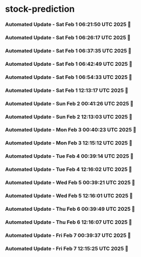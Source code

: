 # stock-prediction

### Automated Update - Sat Feb  1 06:21:50 UTC 2025 🚀


### Automated Update - Sat Feb  1 06:26:17 UTC 2025 🚀


### Automated Update - Sat Feb  1 06:37:35 UTC 2025 🚀


### Automated Update - Sat Feb  1 06:42:49 UTC 2025 🚀


### Automated Update - Sat Feb  1 06:54:33 UTC 2025 🚀


### Automated Update - Sat Feb  1 12:13:17 UTC 2025 🚀


### Automated Update - Sun Feb  2 00:41:26 UTC 2025 🚀


### Automated Update - Sun Feb  2 12:13:03 UTC 2025 🚀


### Automated Update - Mon Feb  3 00:40:23 UTC 2025 🚀


### Automated Update - Mon Feb  3 12:15:12 UTC 2025 🚀


### Automated Update - Tue Feb  4 00:39:14 UTC 2025 🚀


### Automated Update - Tue Feb  4 12:16:02 UTC 2025 🚀


### Automated Update - Wed Feb  5 00:39:21 UTC 2025 🚀


### Automated Update - Wed Feb  5 12:16:01 UTC 2025 🚀


### Automated Update - Thu Feb  6 00:39:49 UTC 2025 🚀


### Automated Update - Thu Feb  6 12:16:07 UTC 2025 🚀


### Automated Update - Fri Feb  7 00:39:37 UTC 2025 🚀


### Automated Update - Fri Feb  7 12:15:25 UTC 2025 🚀
